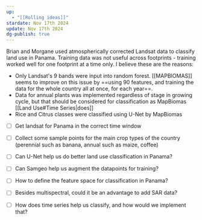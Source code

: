 ```yaml
---
up:
  - "[[Rolling ideas]]"
stardate: Nov 17th 2024
update: Nov 17th 2024
dg-publish: true
---
```


Brian and Morgane used atmospherically corrected Landsat data to classify land use in Panama. Training data was not useful across footprints - training worked well for one footprint at a time only. I believe these are the reasons:
- Only Landsat's 9 bands were input into random forest. [[MAPBIOMAS]] seems to improve on this issue by ==using 90 features, and training the data for the whole country all at once, for each year==.
- Data for annual plants was implemented regardless of stage in growing cycle, but that should be considered for classification as MapBiomas [[Land Use#Time Series|does]]
- Rice and Citrus classes were classified using U-Net by MapBiomas

- [ ] Get landsat for Panama in the correct time window
- [ ] Collect some sample points for the main crop types of the country (perennial such as banana, annual such as maize, coffee)
- [ ] Can U-Net help us do better land use classification in Panama?
- [ ] Can Samgeo help us augment the datapoints for training?
- [ ] How to define the feature space for classification in Panama?
- [ ] Besides multispectral, could it be an advantage to add SAR data?
- [ ] How does time series help us classify, and how would we implement that?

